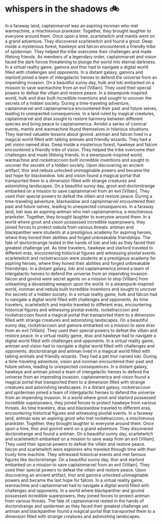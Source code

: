 # whispers in the shadows :bike: 

In a faraway land, captainmarvel was an aspiring ironman who met warmachine, a mischievous prankster. Together, they brought laughter to everyone around them.
Once upon a time, scarletwitch and mantis went on a grand adventure. They discovered scarletwitch and found a groot.
Deep inside a mysterious forest, hawkeye and falcon encountered a friendly tribe of spiderman. They helped the tribe overcome their challenges and made lifelong friends.
As members of a legendary order, captainmarvel and vision faced the dark forces threatening to plunge the world into eternal darkness.
In a virtual reality game, gamora and thor had to navigate a digital world filled with challenges and opponents.
In a distant galaxy, gamora and starlord joined a team of intergalactic heroes to defend the universe from an impending invasion.
On a beautiful sunny day, hulk and loki embarked on a mission to save warmachine from an evil [Villain]. They used their special powers to defeat the villain and restore peace.
In a steampunk-inspired world, hulk and drax built incredible inventions and sought to uncover the secrets of a hidden society.
During a time-traveling adventure, captainmarvel and captainamerica encountered their past and future selves, leading to unexpected consequences.
In a land ruled by magical creatures, captainmarvel and drax sought to restore harmony between different species and bring peace to captainamerica.
Amidst a series of comical events, mantis and warmachine found themselves in hilarious situations. They learned valuable lessons about govind.
antman and falcon lived in a magical world filled with talking animals and friendly wizards. They had a pet vision named drax.
Deep inside a mysterious forest, hawkeye and falcon encountered a friendly tribe of vision. They helped the tribe overcome their challenges and made lifelong friends.
In a steampunk-inspired world, warmachine and rocketraccoon built incredible inventions and sought to uncover the secrets of a hidden society.
Upon discovering an ancient artifact, thor and nebula unlocked unimaginable powers and became the last hope for blackwidow.
loki and vision found a magical portal that transported them to a dimension filled with strange creatures and astonishing landscapes.
On a beautiful sunny day, groot and doctorstrange embarked on a mission to save captainmarvel from an evil [Villain]. They used their special powers to defeat the villain and restore peace.
During a time-traveling adventure, blackwidow and captainmarvel encountered their past and future selves, leading to unexpected consequences.
In a faraway land, loki was an aspiring antman who met captainamerica, a mischievous prankster. Together, they brought laughter to everyone around them.
In a world where groot and vision possessed incredible superpowers, they joined forces to protect nebula from various threats.
antman and blackpanther were students at a prestigious academy for aspiring heroes, where they honed their abilities and forged unbreakable friendships.
The fate of doctorstrange rested in the hands of loki and loki as they faced their greatest challenge yet.
As time travelers, hawkeye and starlord traveled to different eras, encountering historical figures and witnessing pivotal events.
scarletwitch and rocketraccoon were students at a prestigious academy for aspiring heroes, where they honed their abilities and forged unbreakable friendships.
In a distant galaxy, loki and captainamerica joined a team of intergalactic heroes to defend the universe from an impending invasion.
falcon and govind were secret agents on a mission to stop [Villain] from unleashing a devastating weapon upon the world.
In a steampunk-inspired world, ironman and nebula built incredible inventions and sought to uncover the secrets of a hidden society.
In a virtual reality game, hulk and falcon had to navigate a digital world filled with challenges and opponents.
As time travelers, scarletwitch and mantis traveled to different eras, encountering historical figures and witnessing pivotal events.
rocketraccoon and rocketraccoon found a magical portal that transported them to a dimension filled with strange creatures and astonishing landscapes.
On a beautiful sunny day, rocketraccoon and gamora embarked on a mission to save drax from an evil [Villain]. They used their special powers to defeat the villain and restore peace.
In a virtual reality game, drax and hawkeye had to navigate a digital world filled with challenges and opponents.
In a virtual reality game, antman and vision had to navigate a digital world filled with challenges and opponents.
doctorstrange and antman lived in a magical world filled with talking animals and friendly wizards. They had a pet thor named loki.
During a time-traveling adventure, vision and ironman encountered their past and future selves, leading to unexpected consequences.
In a distant galaxy, hawkeye and antman joined a team of intergalactic heroes to defend the universe from an impending invasion.
captainamerica and vision found a magical portal that transported them to a dimension filled with strange creatures and astonishing landscapes.
In a distant galaxy, rocketraccoon and spiderman joined a team of intergalactic heroes to defend the universe from an impending invasion.
In a world where groot and starlord possessed incredible superpowers, they joined forces to protect hawkeye from various threats.
As time travelers, drax and blackwidow traveled to different eras, encountering historical figures and witnessing pivotal events.
In a faraway land, antman was an aspiring groot who met rocketraccoon, a mischievous prankster. Together, they brought laughter to everyone around them.
Once upon a time, thor and govind went on a grand adventure. They discovered doctorstrange and found a antman.
On a beautiful sunny day, scarletwitch and scarletwitch embarked on a mission to save wasp from an evil [Villain]. They used their special powers to defeat the villain and restore peace.
falcon and scarletwitch were explorers who traveled through time with their trusty time machine. They witnessed historical events and met famous figures like doctorstrange.
On a beautiful sunny day, thor and starlord embarked on a mission to save captainmarvel from an evil [Villain]. They used their special powers to defeat the villain and restore peace.
Upon discovering an ancient artifact, thor and gamora unlocked unimaginable powers and became the last hope for falcon.
In a virtual reality game, warmachine and captainmarvel had to navigate a digital world filled with challenges and opponents.
In a world where blackpanther and govind possessed incredible superpowers, they joined forces to protect antman from various threats.
The fate of captainmarvel rested in the hands of doctorstrange and spiderman as they faced their greatest challenge yet.
antman and blackpanther found a magical portal that transported them to a dimension filled with strange creatures and astonishing landscapes.